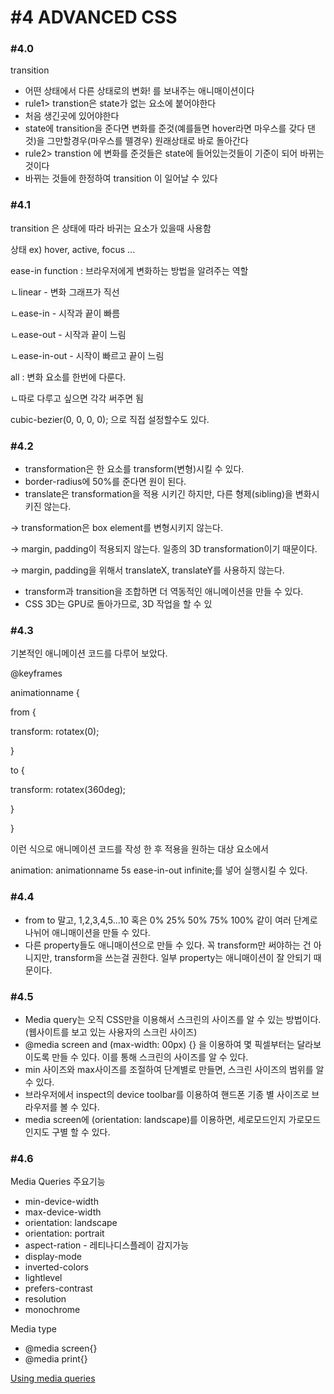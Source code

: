 # #4 ADVANCED CSS

### #4.0

transition

- 어떤 상태에서 다른 상태로의 변화! 를 보내주는 애니매이션이다
- rule1> transtion은 state가 없는 요소에 붙어야한다
- 처음 생긴곳에 있어야한다
- state에 transition을 준다면 변화를 준것(예를들면 hover라면 마우스를 갖다 댄것)을 그만할경우(마우스를 뗄경우) 원래상태로 바로 돌아간다
- rule2> transtion 에 변화를 준것들은 state에 들어있는것들이 기준이 되어 바뀌는것이다
- 바뀌는 것들에 한정하여 transition 이 일어날 수 있다

### #4.1

transition 은 상태에 따라 바귀는 요소가 있을때 사용함

상태 ex) hover, active, focus ...

ease-in function : 브라우저에게 변화하는 방법을 알려주는 역할

ㄴlinear - 변화 그래프가 직선

ㄴease-in - 시작과 끝이 빠름

ㄴease-out - 시작과 끝이 느림

ㄴease-in-out - 시작이 빠르고 끝이 느림

all : 변화 요소를 한번에 다룬다.

ㄴ따로 다루고 싶으면 각각 써주면 됨

cubic-bezier(0, 0, 0, 0); 으로 직접 설정할수도 있다.

### #4.2

- transformation은 한 요소를 transform(변형)시킬 수 있다.
- border-radius에 50%를 준다면 원이 된다.
- translate은 transformation을 적용 시키긴 하지만, 다른 형제(sibling)을 변화시키진 않는다.

→ transformation은 box element를 변형시키지 않는다.

→ margin, padding이 적용되지 않는다. 일종의 3D transformation이기 때문이다.

→ margin, padding을 위해서 translateX, translateY를 사용하지 않는다.

- transform과 transition을 조합하면 더 역동적인 애니메이션을 만들 수 있다.
- CSS 3D는 GPU로 돌아가므로, 3D 작업을 할 수 있

### #4.3

기본적인 애니메이션 코드를 다루어 보았다.

@keyframes

animationname {

from {

transform: rotatex(0);

}

to {

transform: rotatex(360deg);

}

}

이런 식으로 애니메이션 코드를 작성 한 후 적용을 원하는 대상 요소에서

animation: animationname 5s ease-in-out infinite;를 넣어 실행시킬 수 있다.

### #4.4

- from to 말고, 1,2,3,4,5...10 혹은 0% 25% 50% 75% 100% 같이 여러 단계로 나뉘어 애니매이션을 만들 수 있다.
- 다른 property들도 애니매이션으로 만들 수 있다. 꼭 transform만 써야하는 건 아니지만, transform을 쓰는걸 권한다. 일부 property는 애니매이션이 잘 안되기 때문이다.

### #4.5

- Media query는 오직 CSS만을 이용해서 스크린의 사이즈를 알 수 있는 방법이다.(웹사이트를 보고 있는 사용자의 스크린 사이즈)
- @media screen and (max-width: 00px) {} 을 이용하여 몇 픽셀부터는 달라보이도록 만들 수 있다. 이를 통해 스크린의 사이즈를 알 수 있다.
- min 사이즈와 max사이즈를 조절하여 단계별로 만들면, 스크린 사이즈의 범위를 알 수 있다.
- 브라우저에서 inspect의 device toolbar를 이용하여 핸드폰 기종 별 사이즈로 브라우저를 볼 수 있다.
- media screen에 (orientation: landscape)를 이용하면, 세로모드인지 가로모드인지도 구별 할 수 있다.

### #4.6

Media Queries 주요기능

- min-device-width
- max-device-width
- orientation: landscape
- orientation: portrait
- aspect-ration - 레티나디스플레이 감지가능
- display-mode
- inverted-colors
- lightlevel
- prefers-contrast
- resolution
- monochrome

Media type

- @media screen{}
- @media print{}

[Using media queries](https://developer.mozilla.org/en-US/docs/Web/CSS/Media_Queries/Using_media_queries)
